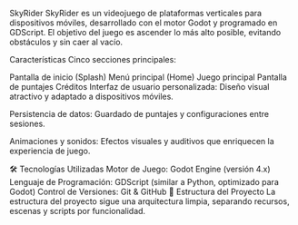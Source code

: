SkyRider
SkyRider es un videojuego de plataformas verticales para dispositivos móviles, desarrollado con el motor Godot y programado en GDScript. El objetivo del juego es ascender lo más alto posible, evitando obstáculos y sin caer al vacío.

Características
Cinco secciones principales:

Pantalla de inicio (Splash)
Menú principal (Home)
Juego principal
Pantalla de puntajes
Créditos
Interfaz de usuario personalizada: Diseño visual atractivo y adaptado a dispositivos móviles.

Persistencia de datos: Guardado de puntajes y configuraciones entre sesiones.

Animaciones y sonidos: Efectos visuales y auditivos que enriquecen la experiencia de juego.

🛠️ Tecnologías Utilizadas
Motor de Juego: Godot Engine (versión 4.x)
Lenguaje de Programación: GDScript (similar a Python, optimizado para Godot)
Control de Versiones: Git & GitHub
📁 Estructura del Proyecto
La estructura del proyecto sigue una arquitectura limpia, separando recursos, escenas y scripts por funcionalidad.
